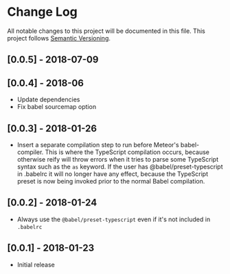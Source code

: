 # Change Log
All notable changes to this project will be documented in this file.
This project follows [Semantic Versioning](http://semver.org/).

## [0.0.5] - 2018-07-09

## [0.0.4] - 2018-06
 - Update dependencies
 - Fix babel sourcemap option

## [0.0.3] - 2018-01-26
 - Insert a separate compilation step to run before Meteor's babel-compiler. This is where the TypeScript compilation occurs,
   because otherwise reify will throw errors when it tries to parse some TypeScript syntax such as the `as` keyword.
   If the user has @babel/preset-typescript in .babelrc it will no longer have any effect, because the TypeScript preset
   is now being invoked prior to the normal Babel compilation.

## [0.0.2] - 2018-01-24
 - Always use the `@babel/preset-typescript` even if it's not included in `.babelrc`

## [0.0.1] - 2018-01-23
 - Initial release

